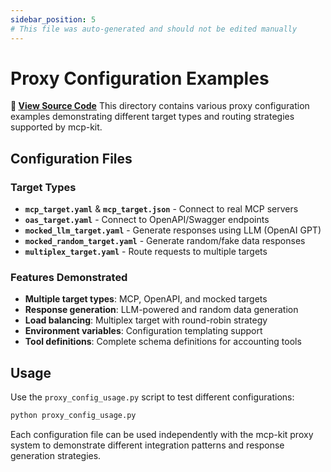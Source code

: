 ```yaml
---
sidebar_position: 5
# This file was auto-generated and should not be edited manually
---
```


# Proxy Configuration Examples

**📂 [View Source Code](https://github.com/mynimbus/mcp-kit-python/tree/78299db8094c4253444cac3892f15a46f9c65aa0/examples/proxy_configs)**
This directory contains various proxy configuration examples demonstrating different target types and routing strategies supported by mcp-kit.

## Configuration Files

### Target Types

- **`mcp_target.yaml`** & **`mcp_target.json`** - Connect to real MCP servers
- **`oas_target.yaml`** - Connect to OpenAPI/Swagger endpoints
- **`mocked_llm_target.yaml`** - Generate responses using LLM (OpenAI GPT)
- **`mocked_random_target.yaml`** - Generate random/fake data responses  
- **`multiplex_target.yaml`** - Route requests to multiple targets

### Features Demonstrated

- **Multiple target types**: MCP, OpenAPI, and mocked targets
- **Response generation**: LLM-powered and random data generation
- **Load balancing**: Multiplex target with round-robin strategy
- **Environment variables**: Configuration templating support
- **Tool definitions**: Complete schema definitions for accounting tools

## Usage

Use the `proxy_config_usage.py` script to test different configurations:

```bash
python proxy_config_usage.py
```

Each configuration file can be used independently with the mcp-kit proxy system to demonstrate different integration patterns and response generation strategies.